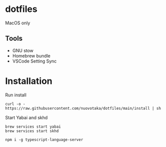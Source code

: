 # dotfiles

MacOS only

## Tools

- GNU stow
- Homebrew bundle
- VSCode Setting Sync

# Installation

Run install

```
curl -o - https://raw.githubusercontent.com/nuovotaka/dotfiles/main/install | sh
```

Start Yabai and skhd

```
brew services start yabai
brew services start skhd
```

```
npm i -g typescript-language-server
```
